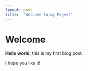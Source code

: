 ```yaml
---
layout: post
title:  "Welcome to my Pages!"
---
```


# Welcome

**Hello world**, this is my first blog post.

I hope you like it!
